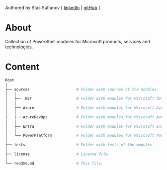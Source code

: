 Authored by Stas Sultanov [ [linkedIn](https://www.linkedin.com/in/stas-sultanov) | [gitHub](https://github.com/stas-sultanov) ]

# About
Collection of PowerShell modules for Microsoft products, services and technologies.

# Content

```bash
Root
│
├── sources                     # Folder with sources of the modules.
│   │
│   ├── .NET                    # Folder with modules for Microsoft dotNET.
│   │
│   ├── Azure                   # Folder with modules for Microsoft Azure.
│   │
│   ├── AzureDevOps             # Folder with modules for Microsoft Azure DevOps.
│   │
│   ├── Entra                   # Folder with modules for Microsoft Entra.
│   │
│   └── PowerPlatform           # Folder with modules for Microsoft Power Platform.
│
├── tests                       # Folder with tests of the modules.
│
├── license                     # License file.
│
└── readme.md                   # This file.
```
